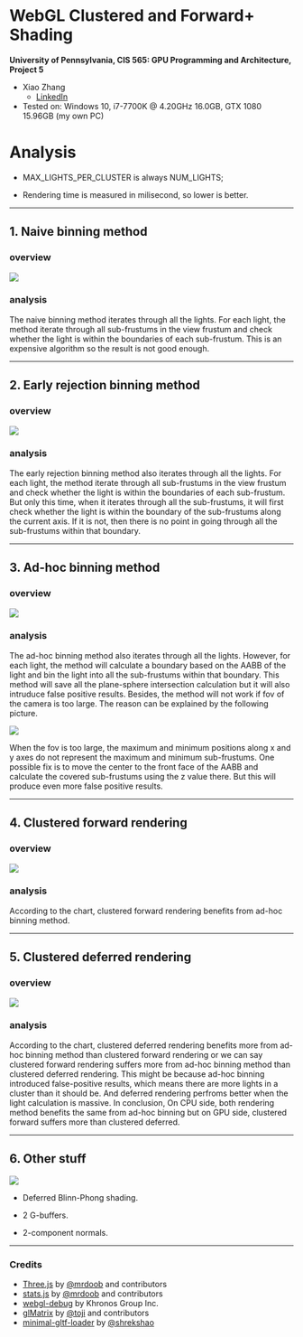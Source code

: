 WebGL Clustered and Forward+ Shading
======================

**University of Pennsylvania, CIS 565: GPU Programming and Architecture, Project 5**

* Xiao Zhang
  * [LinkedIn](https://www.linkedin.com/in/xiao-zhang-674bb8148/)
* Tested on: Windows 10, i7-7700K @ 4.20GHz 16.0GB, GTX 1080 15.96GB (my own PC)

Analysis 
======================
* MAX_LIGHTS_PER_CLUSTER is always NUM_LIGHTS;

* Rendering time is measured in milisecond, so lower is better.

---

## 1. Naive binning method

### overview

![](img/2.JPG)

### analysis

The naive binning method iterates through all the lights. For each light, the method iterate through all sub-frustums in the view frustum and check whether the light is within the boundaries of each sub-frustum. This is an expensive algorithm so the result is not good enough.

---

## 2. Early rejection binning method

### overview

![](img/3.JPG)

### analysis

The early rejection binning method also iterates through all the lights. For each light, the method iterate through all sub-frustums in the view frustum and check whether the light is within the boundaries of each sub-frustum. But only this time, when it iterates through all the sub-frustums, it will first check whether the light is within the boundary of the sub-frustums along the current axis. If it is not, then there is no point in going through all the sub-frustums within that boundary.

---

## 3. Ad-hoc binning method

### overview

![](img/3a.JPG)

### analysis

The ad-hoc binning method also iterates through all the lights. However, for each light, the method will calculate a boundary based on the AABB of the light and bin the light into all the sub-frustums within that boundary. This method will save all the plane-sphere intersection calculation but it will also intruduce false positive results. Besides, the method will not work if fov of the camera is too large. The reason can be explained by the following picture. 

![](img/3b.png)

When the fov is too large, the maximum and minimum positions along x and y axes do not represent the maximum and minimum sub-frustums. One possible fix is to move the center to the front face of the AABB and calculate the covered sub-frustums using the z value there. But this will produce even more false positive results.

---

## 4. Clustered forward rendering

### overview

![](img/4.JPG)

### analysis

According to the chart, clustered forward rendering benefits from ad-hoc binning method. 

---

## 5. Clustered deferred rendering

### overview

![](img/5.JPG)

### analysis

According to the chart, clustered deferred rendering benefits more from ad-hoc binning method than clustered forward rendering or we can say clustered forward rendering suffers more from ad-hoc binning method than clustered deferred rendering. This might be because ad-hoc binning introduced false-positive results, which means there are more lights in a cluster than it should be. And deferred rendering perfroms better when the light calculation is massive. In conclusion, On CPU side, both rendering method benefits the same from ad-hoc binning but on GPU side, clustered forward suffers more than clustered deferred. 

---

## 6. Other stuff

![](img/1.JPG)

* Deferred Blinn-Phong shading.

* 2 G-buffers.

* 2-component normals.

---

### Credits

* [Three.js](https://github.com/mrdoob/three.js) by [@mrdoob](https://github.com/mrdoob) and contributors
* [stats.js](https://github.com/mrdoob/stats.js) by [@mrdoob](https://github.com/mrdoob) and contributors
* [webgl-debug](https://github.com/KhronosGroup/WebGLDeveloperTools) by Khronos Group Inc.
* [glMatrix](https://github.com/toji/gl-matrix) by [@toji](https://github.com/toji) and contributors
* [minimal-gltf-loader](https://github.com/shrekshao/minimal-gltf-loader) by [@shrekshao](https://github.com/shrekshao)
